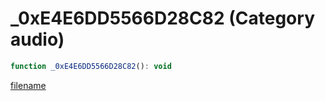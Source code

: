 # _0xE4E6DD5566D28C82 (Category audio)

```js
function _0xE4E6DD5566D28C82(): void
```

[filename](_0xE4E6DD5566D28C82_m.md ':include')